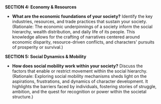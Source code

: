 
**SECTION 4: Economy & Resources**
- **What are the economic foundations of your society?** Identify the key industries, resources, and trade practices that sustain your society. (Rationale: The economic underpinnings of a society inform the social hierarchy, wealth distribution, and daily life of its people. This knowledge allows for the crafting of narratives centered around economic disparity, resource-driven conflicts, and characters' pursuits of prosperity or survival.)

**SECTION 5: Social Dynamics & Mobility**
- **How does social mobility work within your society?** Discuss the factors that enable or restrict movement within the social hierarchy. (Rationale: Exploring social mobility mechanisms sheds light on the aspirations, frustrations, and dynamics of character development. It highlights the barriers faced by individuals, fostering stories of struggle, ambition, and the quest for recognition or power within the societal structure.)